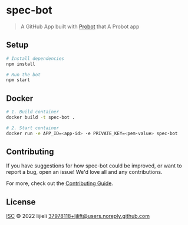 # spec-bot

> A GitHub App built with [Probot](https://github.com/probot/probot) that A Probot app

## Setup

```sh
# Install dependencies
npm install

# Run the bot
npm start
```

## Docker

```sh
# 1. Build container
docker build -t spec-bot .

# 2. Start container
docker run -e APP_ID=<app-id> -e PRIVATE_KEY=<pem-value> spec-bot
```

## Contributing

If you have suggestions for how spec-bot could be improved, or want to report a bug, open an issue! We'd love all and any contributions.

For more, check out the [Contributing Guide](CONTRIBUTING.md).

## License

[ISC](LICENSE) © 2022 lijieli <37978118+ljlift@users.noreply.github.com>
